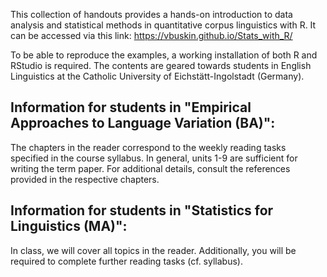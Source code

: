 This collection of handouts provides a hands-on introduction to data analysis and statistical methods in quantitative corpus linguistics with R. It can be accessed via this link: https://vbuskin.github.io/Stats_with_R/

To be able to reproduce the examples, a working installation of both R and RStudio is required. The contents are geared towards students in English Linguistics at the Catholic University of Eichstätt-Ingolstadt (Germany).


## Information for students in "Empirical Approaches to Language Variation (BA)":
The chapters in the reader correspond to the weekly reading tasks specified in the course syllabus. In general, units 1-9 are sufficient for writing the term paper. For additional details, consult the references provided in the respective chapters.

## Information for students in "Statistics for Linguistics (MA)":
In class, we will cover all topics in the reader. Additionally, you will be required to complete further reading tasks (cf. syllabus).

